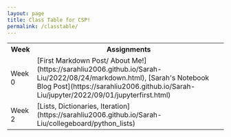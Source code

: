 ```yaml
---
layout: page
title: Class Table for CSP!
permalink: /classtable/
---
```


<table>
    <tr>
      <th>Week</th>
      <th>Assignments</th>
    </tr>
    <tr>
      <td>Week 0</td>
      <td>[First Markdown Post/ About Me!](https://sarahliu2006.github.io/Sarah-Liu/2022/08/24/markdown.html), [Sarah's Notebook Blog Post](https://sarahliu2006.github.io/Sarah-Liu/jupyter/2022/09/01/jupyterfirst.html)</td>
    </tr>
    <tr>
        <td>Week 2</td>
        <td>[Lists, Dictionaries, Iteration](https://sarahliu2006.github.io/Sarah-Liu/collegeboard/python_lists)</td>
    </tr>
  </table>